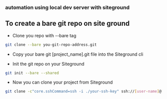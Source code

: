 ### automation using local dev server with siteground

## To create a bare git repo on site ground
- Clone you repo with --bare tag
```bash
git clone --bare you-git-repo-address.git
```

- Copy your bare git [project_name].git file into the Siteground cli

- Init the git repo on your Siteground
```bash
git init --bare --shared
```

- Now you can clone your project from Siteground
```bash
git clone -c"core.sshCommand=ssh -i ./your-ssh-key" ssh://[user-name]@[host-name].uk:[port]/home/[user-name]/www/[domain-name].uk/git/[project-name].git
```
